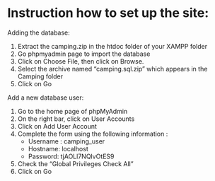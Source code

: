 
# Instruction how to set up the site:
Adding the database:
1.	Extract the camping.zip in the htdoc folder of your XAMPP folder
2.	Go phpmyadmin page to import the database
3.	Click on Choose File, then click on Browse.
4.	Select the archive named “camping.sql.zip” which appears in the Camping folder
5.	Click on Go 

Add a new database user:
1.	Go to the home page of phpMyAdmin 
2.	On the right bar, click on User Accounts
3.	Click on Add User Account
4.	Complete the form using the following information :
    *   Username : camping_user
    *	Hostname: localhost
    *	Password: tjAOLl7NQlvOtES9
5.	Check the “Global Privileges Check All”
6.	Click on Go
